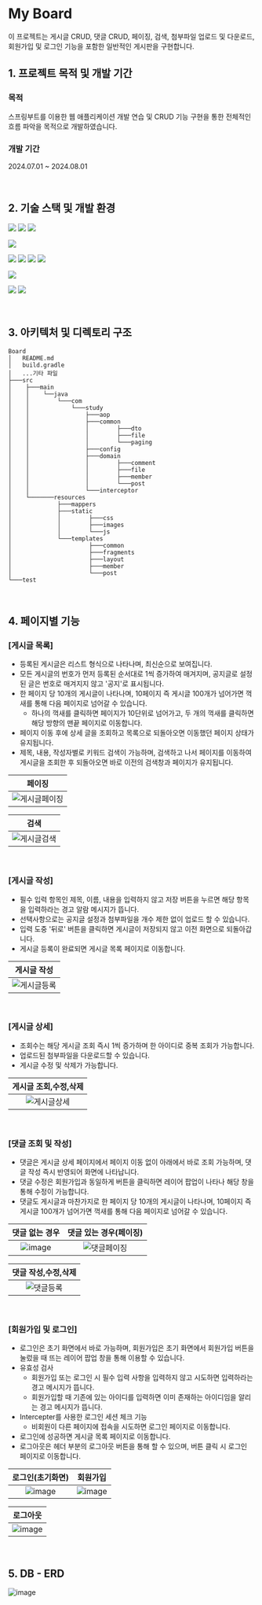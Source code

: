 # My Board
이 프로젝트는 게시글 CRUD, 댓글 CRUD, 페이징, 검색, 첨부파일 업로드 및 다운로드, 회원가입 및 로그인 기능을 포함한 일반적인 게시판을 구현합니다.
<br>

## 1. 프로젝트 목적 및 개발 기간
### 목적
스프링부트를 이용한 웹 애플리케이션 개발 연습 및 CRUD 기능 구현을 통한 전체적인 흐름 파악을 목적으로 개발하였습니다.
### 개발 기간
2024.07.01 ~ 2024.08.01

<br>

## 2. 기술 스택 및 개발 환경
<img src="https://img.shields.io/badge/java-007396?style=for-the-badge&logo=java&logoColor=white"> <img src="https://img.shields.io/badge/spring%20boot-6DB33F?style=for-the-badge&logo=spring%20boot&logoColor=white"> <img src="https://img.shields.io/badge/mybatis-B7DDB5?style=for-the-badge&logo=mybatis&logoColor=black">

<img src="https://img.shields.io/badge/gradle-02303A?style=for-the-badge&logo=gradle&logoColor=white">

<img src="https://img.shields.io/badge/html5-E34F26?style=for-the-badge&logo=html5&logoColor=white"> <img src="https://img.shields.io/badge/css3-1572B6?style=for-the-badge&logo=css3&logoColor=white"> <img src="https://img.shields.io/badge/javascript-F7DF1E?style=for-the-badge&logo=javascript&logoColor=black"> <img src="https://img.shields.io/badge/thymeleaf-005F0F?style=for-the-badge&logo=thymeleaf&logoColor=white">

<img src="https://img.shields.io/badge/mysql-4479A1?style=for-the-badge&logo=mysql&logoColor=white">

<img src="https://img.shields.io/badge/intellij%20idea-000000?style=for-the-badge&logo=intellij%20idea&logoColor=white"> <img src="https://img.shields.io/badge/github-181717?style=for-the-badge&logo=github&logoColor=white">

<br>

## 3. 아키텍처 및 디렉토리 구조
```
Board
│   README.md
│   build.gradle
│   ...기타 파일
├───src
│    ├───main
│    │    └──java
│    │        └───com
│    │            └───study
│    │                ├───aop
│    │                ├───common
│    │                │        ├───dto
│    │                │        ├───file
│    │                │        └───paging
│    │                ├───config
│    │                ├───domain
│    │                │        ├───comment
│    │                │        ├───file
│    │                │        ├───member
│    │                │        └───post
│    │                └───interceptor
│    └───────resources
│             ├───mappers
│             ├───static
│             │        ├───css
│             │        ├───images
│             │        └───js
│             └───templates
│                      ├───common
│                      ├───fragments
│                      ├───layout
│                      ├───member
│                      └───post
└───test
```

<br>

## 4. 페이지별 기능
### [게시글 목록]
- 등록된 게시글은 리스트 형식으로 나타나며, 최신순으로 보여집니다.
- 모든 게시글의 번호가 먼저 등록된 순서대로 1씩 증가하여 매겨지며, 공지글로 설정된 글은 번호로 매겨지지 않고 '공지'로 표시됩니다.
- 한 페이지 당 10개의 게시글이 나타나며, 10페이지 즉 게시글 100개가 넘어가면 꺽새를 통해 다음 페이지로 넘어갈 수 있습니다.
  - 하나의 꺽새를 클릭하면 페이지가 10단위로 넘어가고, 두 개의 꺽새를 클릭하면 해당 방향의 맨끝 페이지로 이동합니다. 
- 페이지 이동 후에 상세 글을 조회하고 목록으로 되돌아오면 이동했던 페이지 상태가 유지됩니다.
- 제목, 내용, 작성자별로 키워드 검색이 가능하며, 검색하고 나서 페이지를 이동하여 게시글을 조회한 후 되돌아오면 바로 이전의 검색창과 페이지가 유지됩니다. 

|페이징|
|:---:|
|![게시글페이징](https://github.com/user-attachments/assets/2b3728d1-1340-4c08-b59c-31a158f8d090)|

|검색|
|:---:|
|![게시글검색](https://github.com/user-attachments/assets/89617c35-fd45-41c1-bd60-d7634f5421b0)|
<br>

### [게시글 작성]
- 필수 입력 항목인 제목, 이름, 내용을 입력하지 않고 저장 버튼을 누르면 해당 항목을 입력하라는 경고 알람 메시지가 뜹니다.
- 선택사항으로는 공지글 설정과 첨부파일을 개수 제한 없이 업로드 할 수 있습니다.
- 입력 도중 '뒤로' 버튼을 클릭하면 게시글이 저장되지 않고 이전 화면으로 되돌아갑니다.
- 게시글 등록이 완료되면 게시글 목록 페이지로 이동합니다.

|게시글 작성|
|:---:|
|![게시글등록](https://github.com/user-attachments/assets/9faa20be-5536-458a-8f67-86d1c76f7755)|
<br>
 
### [게시글 상세]
- 조회수는 해당 게시글 조회 즉시 1씩 증가하며 한 아이디로 중복 조회가 가능합니다.
- 업로드된 첨부파일을 다운로드할 수 있습니다.
- 게시글 수정 및 삭제가 가능합니다.

|게시글 조회,수정,삭제|
|:---:|
|![게시글상세](https://github.com/user-attachments/assets/201d828c-600a-4170-8f35-7c21250849fa)|
<br>

### [댓글 조회 및 작성]
- 댓글은 게시글 상세 페이지에서 페이지 이동 없이 아래에서 바로 조회 가능하며, 댓글 작성 즉시 반영되어 화면에 나타납니다.
- 댓글 수정은 회원가입과 동일하게 버튼을 클릭하면 레이어 팝업이 나타나 해당 창을 통해 수정이 가능합니다.
- 댓글도 게시글과 마찬가지로 한 페이지 당 10개의 게시글이 나타나며, 10페이지 즉 게시글 100개가 넘어가면 꺽새를 통해 다음 페이지로 넘어갈 수 있습니다.
  
|댓글 없는 경우|댓글 있는 경우(페이징)|
|:---:|:---:|
|![image](https://github.com/user-attachments/assets/d9a038b7-ba5d-49ad-a27b-5612382b09d0)|![댓글페이징](https://github.com/user-attachments/assets/23373c7b-56a6-474d-8075-e0fde5efb849)|

|댓글 작성,수정,삭제|
|:---:|
|![댓글등록](https://github.com/user-attachments/assets/6dcc1143-3bf3-40ae-8be9-10f8911725fe)|
<br>

### [회원가입 및 로그인]
- 로그인은 초기 화면에서 바로 가능하며, 회원가입은 초기 화면에서 회원가입 버튼을 눌렀을 때 뜨는 레이어 팝업 창을 통해 이용할 수 있습니다.
- 유효성 검사
  - 회원가입 또는 로그인 시 필수 입력 사항을 입력하지 않고 시도하면 입력하라는 경고 메시지가 뜹니다.
  - 회원가입할 때 기존에 있는 아이디를 입력하면 이미 존재하는 아이디임을 알리는 경고 메시지가 뜹니다.  
- Intercepter를 사용한 로그인 세션 체크 기능
  - 비회원이 다른 페이지에 접속을 시도하면 로그인 페이지로 이동합니다.
- 로그인에 성공하면 게시글 목록 페이지로 이동합니다.
- 로그아웃은 헤더 부분의 로그아웃 버튼을 통해 할 수 있으며, 버튼 클릭 시 로그인 페이지로 이동합니다.

|로그인(초기화면)|회원가입|
|:---:|:---:|
|![image](https://github.com/user-attachments/assets/b870699b-9557-49e0-a228-426977dcd986)|![image](https://github.com/user-attachments/assets/e29e8331-97d2-4e45-90cc-346d9384df2d)|

|로그아웃|
|:-----------:|
|![image](https://github.com/user-attachments/assets/c4d53ae7-b2e8-4c31-af40-7e11853feaee)|

<br>

## 5. DB - ERD
![image](https://github.com/user-attachments/assets/164e6b67-c9d2-410c-b47b-02dc35311099)

<br>
